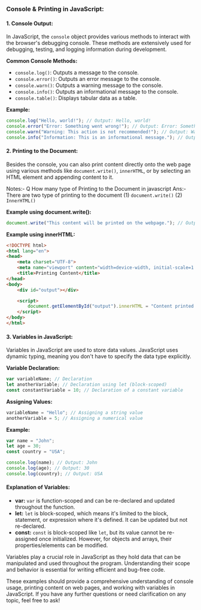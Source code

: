 ### Console & Printing in JavaScript:

#### 1. **Console Output:**
In JavaScript, the `console` object provides various methods to interact with the browser's debugging console. These methods are extensively used for debugging, testing, and logging information during development.

**Common Console Methods:**
- `console.log()`: Outputs a message to the console.
- `console.error()`: Outputs an error message to the console.
- `console.warn()`: Outputs a warning message to the console.
- `console.info()`: Outputs an informational message to the console.
- `console.table()`: Displays tabular data as a table.

**Example:**
```javascript
console.log("Hello, world!"); // Output: Hello, world!
console.error("Error: Something went wrong!"); // Output: Error: Something went wrong!
console.warn("Warning: This action is not recommended!"); // Output: Warning: This action is not recommended!
console.info("Information: This is an informational message."); // Output: Information: This is an informational message.
```

#### 2. **Printing to the Document:**
Besides the console, you can also print content directly onto the web page using various methods like `document.write()`, `innerHTML`, or by selecting an HTML element and appending content to it.

Notes:- 
Q How many type of Printing to the Document in javascript
Ans:- There are two type of printing to the document 
(1) `document.write()` (2) `InnerHTML()`

**Example using document.write():**
```javascript
document.write("This content will be printed on the webpage."); // Output: This content will be printed on the webpage.
```

**Example using innerHTML:**
```html
<!DOCTYPE html>
<html lang="en">
<head>
    <meta charset="UTF-8">
    <meta name="viewport" content="width=device-width, initial-scale=1.0">
    <title>Printing Content</title>
</head>
<body>
    <div id="output"></div>

    <script>
        document.getElementById("output").innerHTML = "Content printed using innerHTML.";
    </script>
</body>
</html>
```

#### 3. **Variables in JavaScript:**
Variables in JavaScript are used to store data values. JavaScript uses dynamic typing, meaning you don't have to specify the data type explicitly. 

**Variable Declaration:**
```javascript
var variableName; // Declaration
let anotherVariable; // Declaration using let (block-scoped)
const constantVariable = 10; // Declaration of a constant variable
```

**Assigning Values:**
```javascript
variableName = "Hello"; // Assigning a string value
anotherVariable = 5; // Assigning a numerical value
```

**Example:**
```javascript
var name = "John";
let age = 30;
const country = "USA";

console.log(name); // Output: John
console.log(age); // Output: 30
console.log(country); // Output: USA
```

#### Explanation of Variables:
- **var:** `var` is function-scoped and can be re-declared and updated throughout the function.
- **let:** `let` is block-scoped, which means it's limited to the block, statement, or expression where it's defined. It can be updated but not re-declared.
- **const:** `const` is block-scoped like `let`, but its value cannot be re-assigned once initialized. However, for objects and arrays, their properties/elements can be modified.

Variables play a crucial role in JavaScript as they hold data that can be manipulated and used throughout the program. Understanding their scope and behavior is essential for writing efficient and bug-free code.

These examples should provide a comprehensive understanding of console usage, printing content on web pages, and working with variables in JavaScript. If you have any further questions or need clarification on any topic, feel free to ask!